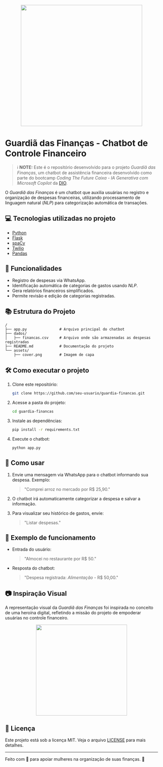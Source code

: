 <p align="center">
<img 
    src="./assets/cover.png"
    width="400"  
/>
</p>

# Guardiã das Finanças - Chatbot de Controle Financeiro

> ℹ️ **NOTE:** Este é o repositório desenvolvido para o projeto *Guardiã das Finanças*, um chatbot de assistência financeira desenvolvido como parte do bootcamp *Coding The Future Caixa - IA Generativa com Microsoft Copilot* da [DIO](https://www.dio.me/bootcamp/coding-the-future-ia-generativa-microsoft-copilot).

O *Guardiã das Finanças* é um chatbot que auxilia usuárias no registro e organização de despesas financeiras, utilizando processamento de linguagem natural (*NLP*) para categorização automática de transações.

## 💻 Tecnologias utilizadas no projeto

- [Python](https://www.python.org/)
- [Flask](https://flask.palletsprojects.com/)
- [spaCy](https://spacy.io/)
- [Twilio](https://www.twilio.com/)
- [Pandas](https://pandas.pydata.org/)

## 🚀 Funcionalidades

- Registro de despesas via WhatsApp.
- Identificação automática de categorias de gastos usando *NLP*.
- Gera relatórios financeiros simplificados.
- Permite revisão e edição de categorias registradas.

## 📚 Estrutura do Projeto

```
/
├── app.py               # Arquivo principal do chatbot
├── dados/
│   ├── financas.csv     # Arquivo onde são armazenadas as despesas registradas
├── README.md            # Documentação do projeto
└── assets/
    ├── cover.png        # Imagem de capa
```

## 🛠️ Como executar o projeto

1. Clone este repositório:
   ```sh
   git clone https://github.com/seu-usuario/guardia-financas.git
   ```
2. Acesse a pasta do projeto:
   ```sh
   cd guardia-financas
   ```
3. Instale as dependências:
   ```sh
   pip install -r requirements.txt
   ```
4. Execute o chatbot:
   ```sh
   python app.py
   ```

## 📢 Como usar

1. Envie uma mensagem via WhatsApp para o chatbot informando sua despesa. Exemplo:
   > "Comprei arroz no mercado por R$ 25,90."

2. O chatbot irá automaticamente categorizar a despesa e salvar a informação.

3. Para visualizar seu histórico de gastos, envie:
   > "Listar despesas."

## 🤖 Exemplo de funcionamento

- Entrada do usuário:
  > "Almocei no restaurante por R$ 50."

- Resposta do chatbot:
  > "Despesa registrada: *Alimentação* - R$ 50,00."

## 📷 Inspiração Visual

A representação visual da *Guardiã das Finanças* foi inspirada no conceito de uma heroína digital, refletindo a missão do projeto de empoderar usuárias no controle financeiro.

<p align="center">
<img src="./assets/hero_pixel_art.png" width="300"/>
</p>

## 📜 Licença

Este projeto está sob a licença MIT. Veja o arquivo [LICENSE](LICENSE) para mais detalhes.

---

Feito com 💙 para apoiar mulheres na organização de suas finanças. 💪
